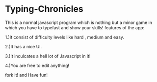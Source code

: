 # Typing-Chronicles
This is a normal javascript program which is nothing but a minor game in which you have to typefast and show your skills!
features of the app:

1.)It consist of difficulty levels like hard , medium and easy.

2.)It has a nice UI.

3.)It inculcates  a hell lot of Javascript in it!

4.)You are free to edit anything!

fork it!   and Have fun!
